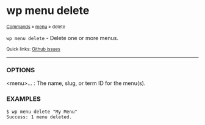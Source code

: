 # wp menu delete

<small>[Commands](/commands/) &raquo; [menu](/commands/menu/) &raquo; delete</small>

`wp menu delete` - Delete one or more menus.

<small>Quick links: <a href="https://github.com/wp-cli/wp-cli/issues?q=is%3Aopen+label%3Acommand%3Amenu-delete+sort%3Aupdated-desc">Github issues</a></small>

<hr />

### OPTIONS

&lt;menu&gt;...
: The name, slug, or term ID for the menu(s).

### EXAMPLES

    $ wp menu delete "My Menu"
    Success: 1 menu deleted.



